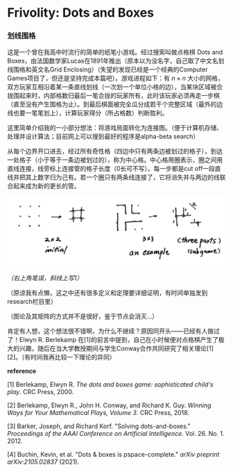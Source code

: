 # Frivolity: Dots and Boxes

### 划线围格

这是一个曾在我高中时流行的简单的纸笔小游戏。经过搜索叫做点格棋 Dots and Boxes，由法国数学家Lucas在1891年推出（原本以为没名字，自己取了中文名划线围格和英文名Grid Enclosing）（失望的发现已经是一个经典的Computer Games项目了，但还是坚持完成本篇吧）。游戏进程如下：有 $n \times n$ 大小的网格，双方玩家互相沿着某一条直线划线（一次划一个单位小格的边），当某块区域被合拢围起来时，内部格数归最后一笔合拢的玩家所有，此时该玩家必须再走一步棋（直至没有产生围格为止）。到最后棋面被完全瓜分成若干个完整区域（最外的边线也要一笔笔划上），计算玩家得分（所占格数）判断胜利。

这里简单介绍我的一小部分想法：将游戏局面转化为连接图。（便于计算机存储、处理并设计算法；目前网上可以搜到最好的程序是alpha-beta search）

从每个边界开口进去，经过所有奇性格（四边中只有两条边被划过的格子），到达一处格子（小于等于一条边被划过的），称为中心格。中心格用圈表示，圈之间用直线连接，线旁标上连接管的格子长度（0长可不写）。每一步都是cut off一段直线并把其上数字归为己有。若一个圈只有两条线连接了，它将消失并与两边的线联合起来成为新的更长的管。

![](./graph/23.6.9.jpg)

*（右上角笔误，斜线上写1）*

（原谅我有点懒，这之中还有很多定义和定理要详细证明，有时间单独发到research栏目里）

（图论及其矩阵的方式并不是很好，鉴于节点会消灭...）

肯定有人想，这个想法很不错啊，为什么不继续？原因同开头——已经有人做过了！Elwyn R. Berlekamp 在[1]的前言中提到，自己在小时候便对点格棋产生了极大的兴趣，随后在当大学教授期间与学生Conway合作共同研究了相关理论[1] [2]。（有时间我再比较一下理论的异同）

**reference**

[1] Berlekamp, Elwyn R. *The dots and boxes game: sophisticated child's play*. CRC Press, 2000.

[2] Berlekamp, Elwyn R., John H. Conway, and Richard K. Guy. *Winning Ways for Your Mathematical Plays, Volume 3*. CRC Press, 2018.

[3] Barker, Joseph, and Richard Korf. "Solving dots-and-boxes." *Proceedings of the AAAI Conference on Artificial Intelligence*. Vol. 26. No. 1. 2012.

[4] Buchin, Kevin, et al. "Dots & boxes is pspace-complete." *arXiv preprint arXiv:2105.02837* (2021).